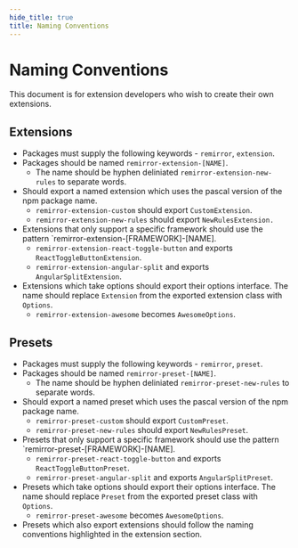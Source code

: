 ```yaml
---
hide_title: true
title: Naming Conventions
---
```


# Naming Conventions

This document is for extension developers who wish to create their own extensions.

## Extensions

- Packages must supply the following keywords - `remirror`, `extension`.
- Packages should be named `remirror-extension-[NAME]`.
  - The name should be hyphen deliniated `remirror-extension-new-rules` to separate words.
- Should export a named extension which uses the pascal version of the npm package name.
  - `remirror-extension-custom` should export `CustomExtension`.
  - `remirror-extension-new-rules` should export `NewRulesExtension.`
- Extensions that only support a specific framework should use the pattern `remirror-extension-[FRAMEWORK]-[NAME].
  - `remirror-extension-react-toggle-button` and exports `ReactToggleButtonExtension`.
  - `remirror-extension-angular-split` and exports `AngularSplitExtension`.
- Extensions which take options should export their options interface. The name should replace `Extension` from the exported extension class with `Options`.
  - `remirror-extension-awesome` becomes `AwesomeOptions`.

## Presets

- Packages must supply the following keywords - `remirror`, `preset`.
- Packages should be named `remirror-preset-[NAME]`.
  - The name should be hyphen deliniated `remirror-preset-new-rules` to separate words.
- Should export a named preset which uses the pascal version of the npm package name.
  - `remirror-preset-custom` should export `CustomPreset`.
  - `remirror-preset-new-rules` should export `NewRulesPreset`.
- Presets that only support a specific framework should use the pattern `remirror-preset-[FRAMEWORK]-[NAME].
  - `remirror-preset-react-toggle-button` and exports `ReactToggleButtonPreset`.
  - `remirror-preset-angular-split` and exports `AngularSplitPreset`.
- Presets which take options should export their options interface. The name should replace `Preset` from the exported preset class with `Options`.
  - `remirror-preset-awesome` becomes `AwesomeOptions`.
- Presets which also export extensions should follow the naming conventions highlighted in the extension section.
